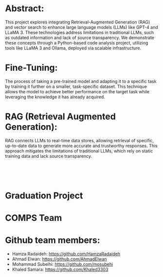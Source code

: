 # Abstract:
This project explores integrating Retrieval-Augmented Generation (RAG) and vector search to enhance large language models (LLMs) like GPT-4 and LLaMA 3. These technologies address limitations in traditional LLMs, such as outdated information and lack of source transparency. We demonstrate these concepts through a Python-based code analysis project, utilizing tools like LLaMA 3 and Ollama, deployed via scalable infrastructure.

# Fine-Tuning:
The process of taking a pre-trained model and adapting it to a specific task by training it further on a smaller, task-specific dataset. This technique allows the model to achieve better performance on the target task while leveraging the knowledge it has already acquired.

# RAG (Retrieval Augmented Generation):
RAG connects LLMs to real-time data stores, allowing retrieval of specific, up-to-date data to generate more accurate and trustworthy responses. This approach mitigates the limitations of traditional LLMs, which rely on static training data and lack source transparency.

<br>
<br>
<br>


# Graduation Project 

# COMPS Team

# Github team members:

- Hamza Radaideh: https://github.com/HamzaRadaideh
- Ahmad Elwan: https://github.com/AhmadElwan
- Mohammad Subeihi: https://github.com/mosubehi
- Khaled Samara: https://github.com/Khaled3303

